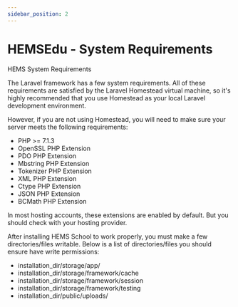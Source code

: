 ```yaml
---
sidebar_position: 2
---
```


# HEMSEdu - System Requirements

HEMS System Requirements   

The Laravel framework has a few system requirements. All of these requirements are satisfied by the Laravel Homestead virtual machine, so it's highly recommended that you use Homestead as your local Laravel development environment.

However, if you are not using Homestead, you will need to make sure your server meets the following requirements:

- PHP >= 7.1.3
- OpenSSL PHP Extension
- PDO PHP Extension
- Mbstring PHP Extension 
- Tokenizer PHP Extension
- XML PHP Extension
- Ctype PHP Extension
- JSON PHP Extension
- BCMath PHP Extension

In most hosting accounts, these extensions are enabled by default. But you should check with your hosting provider.

After installing HEMS School to work properly, you must make a few directories/files writable. Below is a list of directories/files you should ensure have write permissions:

- installation_dir/storage/app/
- installation_dir/storage/framework/cache
- installation_dir/storage/framework/session
- installation_dir/storage/framework/testing
- installation_dir/public/uploads/